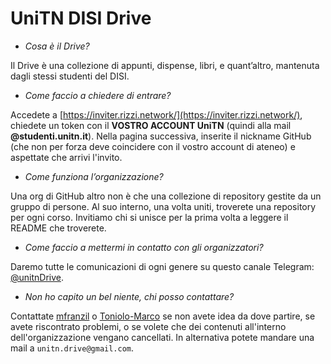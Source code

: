 # UniTN DISI Drive

- *Cosa è il Drive?*

Il Drive è una collezione di appunti, dispense, libri, e quant’altro, mantenuta dagli stessi studenti del DISI.

- *Come faccio a chiedere di entrare?*

Accedete a [https://inviter.rizzi.network/](https://inviter.rizzi.network/), chiedete un token con il **VOSTRO ACCOUNT UniTN** (quindi alla mail **@studenti.unitn.it**). Nella pagina successiva, inserite il nickname GitHub (che non per forza deve coincidere con il vostro account di ateneo) e aspettate che arrivi l'invito.

- *Come funziona l’organizzazione?*

Una org di GitHub altro non è che una collezione di repository gestite da un gruppo di persone. Al suo interno, una volta uniti, troverete una repository per ogni corso. Invitiamo chi si unisce per la prima volta a leggere il README che troverete.

- *Come faccio a mettermi in contatto con gli organizzatori?*

Daremo tutte le comunicazioni di ogni genere su questo canale Telegram: [@unitnDrive](https://t.me/unitndrive).

- *Non ho capito un bel niente, chi posso contattare?*

Contattate [mfranzil](https://github.com/mfranzil) o [Toniolo-Marco](https://github.com/Toniolo-Marco) se non avete idea da dove partire, se avete riscontrato problemi, o se volete che dei contenuti all'interno dell'organizzazione vengano cancellati. In alternativa potete mandare una mail a `unitn.drive@gmail.com`.


